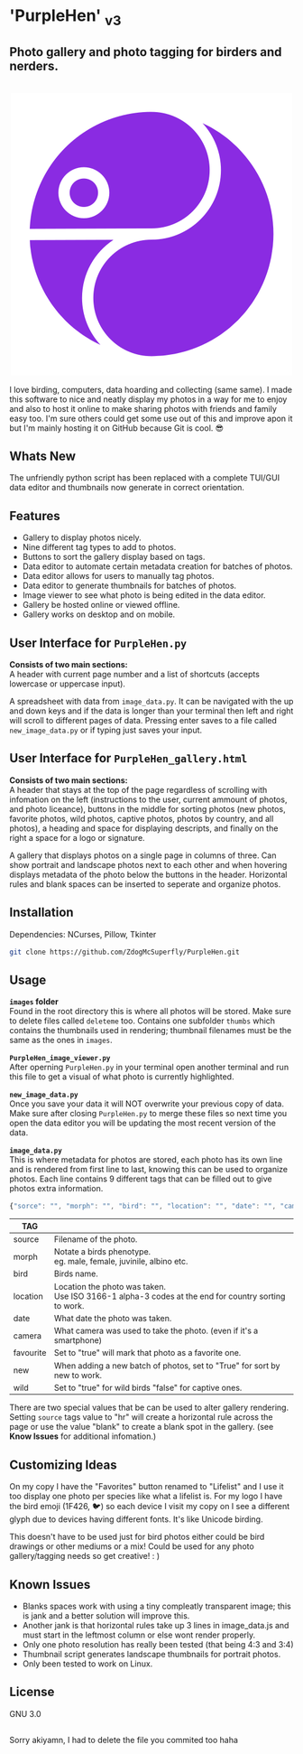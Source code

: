 # 'PurpleHen' <sub>v3</sub>
## Photo gallery and photo tagging for birders and nerders.

<p align="center"><br>
<img src="https://github.com/ZdogMcSuperfly/PurpleHen/blob/main/favicon.svg"></p>

I love birding, computers, data hoarding and collecting (same same). I made this software to nice and neatly display my photos in a way for me to enjoy and also to host it online to make sharing photos with friends and family easy too. I'm sure others could get some use out of this and improve apon it but I'm mainly hosting it on GitHub because Git is cool. 😎

## Whats New
The unfriendly python script has been replaced with a complete TUI/GUI data editor and thumbnails now generate in correct orientation.

## Features
- Gallery to display photos nicely.
- Nine different tag types to add to photos.
- Buttons to sort the gallery display based on tags.
- Data editor to automate certain metadata creation for batches of photos.
- Data editor allows for users to manually tag photos.
- Data editor to generate thumbnails for batches of photos.
- Image viewer to see what photo is being edited in the data editor.
- Gallery be hosted online or viewed offline.
- Gallery works on desktop and on mobile.

## User Interface for `PurpleHen.py`
__Consists of two main sections:__<br>
A header with current page number and a list of shortcuts (accepts lowercase or uppercase input).

A spreadsheet with data from `image_data.py`. It can be navigated with the up and down keys and if the data is longer than your terminal then left and right will scroll to different pages of data. Pressing enter saves to a file called `new_image_data.py` or if typing just saves your input.

## User Interface for `PurpleHen_gallery.html`
__Consists of two main sections:__<br>
A header that stays at the top of the page regardless of scrolling with infomation on the left (instructions to the user, current ammount of photos, and photo liceance), buttons in the middle for sorting photos (new photos, favorite photos, wild photos, captive photos, photos by country, and all photos), a heading and space for displaying descripts, and finally on the right a space for a logo or signature.

A gallery that displays photos on a single page in columns of three. Can show portrait and landscape photos next to each other and when hovering displays metadata of the photo below the buttons in the header. Horizontal rules and blank spaces can be inserted to seperate and organize photos.

## Installation
Dependencies: NCurses, Pillow, Tkinter
```sh
git clone https://github.com/ZdogMcSuperfly/PurpleHen.git
```
## Usage
__`images` folder__<br>
Found in the root directory this is where all photos will be stored. Make sure to delete files called `deleteme` too. Contains one subfolder `thumbs` which contains the thumbnails used in rendering; thumbnail filenames must be the same as the ones in `images`.

__`PurpleHen_image_viewer.py`__<br>
After operning `PurpleHen.py` in your terminal open another terminal and run this file to get a visual of what photo is currently highlighted.

__`new_image_data.py`__<br>
Once you save your data it will NOT overwrite your previous copy of data. Make sure after closing `PurpleHen.py` to merge these files so next time you open the data editor you will be updating the most recent version of the data.

__`image_data.py`__<br>
This is where metadata for photos are stored, each photo has its own line and is rendered from first line to last, knowing this can be used to organize photos. Each line contains 9 different tags that can be filled out to give photos extra information.
<br>
```js
{"sorce": "", "morph": "", "bird": "", "location": "", "date": "", "camera": "", "favourite": "", "new": "", "wild": ""},
```
| TAG  ||
| ------------- | ------------- |
| source  | Filename of the photo. |
| morph  | Notate a birds phenotype.<br> eg. male, female, juvinile, albino etc. |
| bird  | Birds name. |
| location  | Location the photo was taken.<br> Use ISO 3166-1 alpha-3 codes at the end for country sorting to work. |
| date  | What date the photo was taken. |
| camera  | What camera was used to take the photo. (even if it's a smartphone)  |
| favourite  | Set to "true" will mark that photo as a favorite one.|
| new  | When adding a new batch of photos, set to "True" for sort by new to work.|
| wild  | Set to "true" for wild birds "false" for captive ones.|

There are two special values that be can be used to alter gallery rendering. Setting `source` tags value to "hr" will create a horizontal rule across the page or use the value "blank" to create a blank spot in the gallery. (see __Know Issues__ for additional infomation.)

## Customizing Ideas
On my copy I have the "Favorites" button renamed to "Lifelist" and I use it too display one photo per species like what a lifelist is.
For my logo I have the bird emoji (1F426, 🐦) so each device I visit my copy on I see a different glyph due to devices having different fonts. It's like Unicode birding.

This doesn't have to be used just for bird photos either could be bird drawings or other mediums or a mix! Could be used for any photo gallery/tagging needs so get creative! : )

## Known Issues
- Blanks spaces work with using a tiny compleatly transparent image; this is jank and a better solution will improve this.
- Another jank is that horizontal rules take up 3 lines in image_data.js and must start in the leftmost column or else wont render properly.
- Only one photo resolution has really been tested (that being 4:3 and 3:4)
- Thumbnail script generates landscape thumbnails for portrait photos.
- Only been tested to work on Linux.

## License
GNU 3.0
## 
Sorry akiyamn, I had to delete the file you commited too haha
